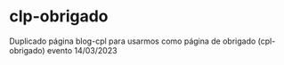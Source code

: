 # clp-obrigado
Duplicado página blog-cpl para usarmos como página de obrigado (cpl-obrigado) evento 14/03/2023
